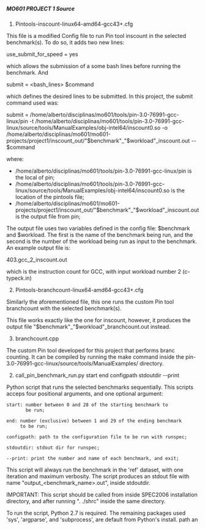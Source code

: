 ##### MO601 PROJECT 1 Source #####

1. Pintools-inscount-linux64-amd64-gcc43+.cfg

This file is a modified Config file to run Pin tool inscount in the
selected benchmark(s). To do so, it adds two new lines:

use_submit_for_speed = yes

which allows the submission of a some bash lines before running the 
benchmark. And 

submit = <bash_lines> $command

which defines the desired lines to be submitted. In this project,
the submit command used was:

submit = /home/alberto/disciplinas/mo601/tools/pin-3.0-76991-gcc-linux/pin -t /home/alberto/disciplinas/mo601/tools/pin-3.0-76991-gcc-linux/source/tools/ManualExamples/obj-intel64/inscount0.so -o /home/alberto/disciplinas/mo601/mo601-projects/project1/inscount_out/"$benchmark"_"$workload"_inscount.out -- $command

where:

- /home/alberto/disciplinas/mo601/tools/pin-3.0-76991-gcc-linux/pin is the local of pin;
- /home/alberto/disciplinas/mo601/tools/pin-3.0-76991-gcc-linux/source/tools/ManualExamples/obj-intel64/inscount0.so 
  is the location of the pintools file;
- /home/alberto/disciplinas/mo601/mo601-projects/project1/inscount_out/"$benchmark"_"$workload"_inscount.out 
  is the output file from pin;
  
The output file uses two variables defined in the config file: 
$benchmark and $workload. The first is the name of the benchmark being
run, and the second is the number of the workload being run as input
to the benchmark. An example output file is:

403.gcc_2_inscount.out

which is the instruction count for GCC, with input workload number 2 
(c-typeck.in)


2. Pintools-branchcount-linux64-amd64-gcc43+.cfg

Similarly the aforementioned file, this one runs the custom Pin tool 
branchcount with the selected benchmark(s).

This file works exactly like the one for inscount, however, it 
produces the output file "$benchmark"_"$workload"_branchcount.out
instead.

3. branchcount.cpp

The custom Pin tool developed for this project that performs
branc counting. It can be compiled by running the make command
inside the pin-3.0-76991-gcc-linux/source/tools/ManualExamples/
directory.


2. call_pin_benchmark_run.py start end configpath stdoutdir --print

Python script that runs the selected benchmarks sequentially. This scripts acceps four
positional arguments, and one optional argument:

    start: number between 0 and 28 of the starting benchmark to
           be run;
		  
    end: number (exclusive) between 1 and 29 of the ending benchmark
	     to be run;
		 
	configpath: path to the configuration file to be run with runspec;
	
	stdoutdir: stdout dir for runspec;
		 
	--print: print the number and name of each benchmark, and exit;
	
	
This script will always run the benchmark in the 'ref' dataset, with
one iteration and maximum verbosity. The script produces an stdout
file with name "output_<benchmark_name>.out", inside stdoutdir.

IMPORTANT: This script should be called from inside SPEC2006 installation
directory, and after running ". ./shrc" inside the same directory.

To run the script, Python 2.7 is required. The remaining packages used
'sys', 'argparse', and 'subprocess', are default from Python's install.
path an